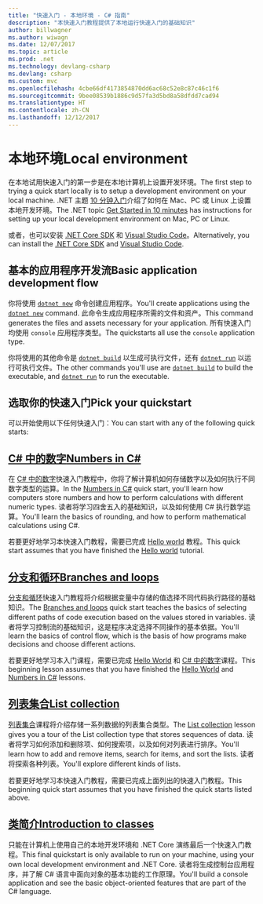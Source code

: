 ```yaml
---
title: "快速入门 - 本地环境 - C# 指南"
description: "本快速入门教程提供了本地运行快速入门的基础知识"
author: billwagner
ms.author: wiwagn
ms.date: 12/07/2017
ms.topic: article
ms.prod: .net
ms.technology: devlang-csharp
ms.devlang: csharp
ms.custom: mvc
ms.openlocfilehash: 4cbe66df4173854870dd6ac68c52e8c87c46c1f6
ms.sourcegitcommit: 9bee08539b1886c9d57fa3d5bd8a58dfdd7cad94
ms.translationtype: HT
ms.contentlocale: zh-CN
ms.lasthandoff: 12/12/2017
---
```

# <a name="local-environment"></a><span data-ttu-id="88457-103">本地环境</span><span class="sxs-lookup"><span data-stu-id="88457-103">Local environment</span></span>

<span data-ttu-id="88457-104">在本地试用快速入门的第一步是在本地计算机上设置开发环境。</span><span class="sxs-lookup"><span data-stu-id="88457-104">The first step to trying a quick start locally is to setup a development environment on your local machine.</span></span>
<span data-ttu-id="88457-105">.NET 主题 [10 分钟入门](https://www.microsoft.com/net/core)介绍了如何在 Mac、PC 或 Linux 上设置本地开发环境。</span><span class="sxs-lookup"><span data-stu-id="88457-105">The .NET topic [Get Started in 10 minutes](https://www.microsoft.com/net/core) has instructions for setting up your local development environment on Mac, PC or Linux.</span></span>

<span data-ttu-id="88457-106">或者，也可以安装 [.NET Core SDK](http://dot.net/core) 和 [Visual Studio Code](https://code.visualstudio.com/)。</span><span class="sxs-lookup"><span data-stu-id="88457-106">Alternatively, you can install the [.NET Core SDK](http://dot.net/core) and [Visual Studio Code](https://code.visualstudio.com/).</span></span>

## <a name="basic-application-development-flow"></a><span data-ttu-id="88457-107">基本的应用程序开发流</span><span class="sxs-lookup"><span data-stu-id="88457-107">Basic application development flow</span></span>

<span data-ttu-id="88457-108">你将使用 [`dotnet new`](../../core/tools/dotnet-new.md) 命令创建应用程序。</span><span class="sxs-lookup"><span data-stu-id="88457-108">You'll create applications using the [`dotnet new`](../../core/tools/dotnet-new.md) command.</span></span> <span data-ttu-id="88457-109">此命令生成应用程序所需的文件和资产。</span><span class="sxs-lookup"><span data-stu-id="88457-109">This command generates the files and assets necessary for your application.</span></span> <span data-ttu-id="88457-110">所有快速入门均使用 `console` 应用程序类型。</span><span class="sxs-lookup"><span data-stu-id="88457-110">The quickstarts all use the `console` application type.</span></span>

<span data-ttu-id="88457-111">你将使用的其他命令是 [`dotnet build`](../../core/tools/dotnet-build.md) 以生成可执行文件，还有 [`dotnet run`](../../core/tools/dotnet-run.md) 以运行可执行文件。</span><span class="sxs-lookup"><span data-stu-id="88457-111">The other commands you'll use are [`dotnet build`](../../core/tools/dotnet-build.md) to build the executable, and [`dotnet run`](../../core/tools/dotnet-run.md) to run the executable.</span></span>

## <a name="pick-your-quickstart"></a><span data-ttu-id="88457-112">选取你的快速入门</span><span class="sxs-lookup"><span data-stu-id="88457-112">Pick your quickstart</span></span>

<span data-ttu-id="88457-113">可以开始使用以下任何快速入门：</span><span class="sxs-lookup"><span data-stu-id="88457-113">You can start with any of the following quick starts:</span></span>

## <a name="numbers-in-cnumbers-in-csharp-localmd"></a>[<span data-ttu-id="88457-114">C# 中的数字</span><span class="sxs-lookup"><span data-stu-id="88457-114">Numbers in C#</span></span>](numbers-in-csharp-local.md)

<span data-ttu-id="88457-115">在 [C# 中的数字](numbers-in-csharp-local.md)快速入门教程中，你将了解计算机如何存储数字以及如何执行不同数字类型的运算。</span><span class="sxs-lookup"><span data-stu-id="88457-115">In the [Numbers in C#](numbers-in-csharp-local.md) quick start, you'll learn how computers store numbers and how to perform calculations with different numeric types.</span></span> <span data-ttu-id="88457-116">读者将学习四舍五入的基础知识，以及如何使用 C# 执行数学运算。</span><span class="sxs-lookup"><span data-stu-id="88457-116">You'll learn the basics of rounding, and how to perform mathematical calculations using C#.</span></span> 

<span data-ttu-id="88457-117">若要更好地学习本快速入门教程，需要已完成 [Hello world](hello-world.yml) 教程。</span><span class="sxs-lookup"><span data-stu-id="88457-117">This quick start assumes that you have finished the [Hello world](hello-world.yml) tutorial.</span></span>

## <a name="branches-and-loopsbranches-and-loops-localmd"></a>[<span data-ttu-id="88457-118">分支和循环</span><span class="sxs-lookup"><span data-stu-id="88457-118">Branches and loops</span></span>](branches-and-loops-local.md)

<span data-ttu-id="88457-119">[分支和循环](branches-and-loops-local.md)快速入门教程将介绍根据变量中存储的值选择不同代码执行路径的基础知识。</span><span class="sxs-lookup"><span data-stu-id="88457-119">The [Branches and loops](branches-and-loops-local.md) quick start teaches the basics of selecting different paths of code execution based on the values stored in variables.</span></span> <span data-ttu-id="88457-120">读者将学习控制流的基础知识，这是程序决定选择不同操作的基本依据。</span><span class="sxs-lookup"><span data-stu-id="88457-120">You'll learn the basics of control flow, which is the basis of how programs make decisions and choose different actions.</span></span> 

<span data-ttu-id="88457-121">若要更好地学习本入门课程，需要已完成 [Hello World](hello-world.yml) 和 [C# 中的数字](numbers-in-csharp-local.md)课程。</span><span class="sxs-lookup"><span data-stu-id="88457-121">This beginning lesson assumes that you have finished the [Hello World](hello-world.yml) and [Numbers in C#](numbers-in-csharp-local.md) lessons.</span></span>

## <a name="list-collectionarrays-and-collectionsmd"></a>[<span data-ttu-id="88457-122">列表集合</span><span class="sxs-lookup"><span data-stu-id="88457-122">List collection</span></span>](arrays-and-collections.md)

<span data-ttu-id="88457-123">[列表集合](arrays-and-collections.md)课程将介绍存储一系列数据的列表集合类型。</span><span class="sxs-lookup"><span data-stu-id="88457-123">The [List collection](arrays-and-collections.md) lesson gives you a tour of the List collection type that stores sequences of data.</span></span> <span data-ttu-id="88457-124">读者将学习如何添加和删除项、如何搜索项，以及如何对列表进行排序。</span><span class="sxs-lookup"><span data-stu-id="88457-124">You'll learn how to add and remove items, search for items, and sort the lists.</span></span> <span data-ttu-id="88457-125">读者将探索各种列表。</span><span class="sxs-lookup"><span data-stu-id="88457-125">You'll explore different kinds of lists.</span></span> 

<span data-ttu-id="88457-126">若要更好地学习本快速入门教程，需要已完成上面列出的快速入门教程。</span><span class="sxs-lookup"><span data-stu-id="88457-126">This beginning quick start assumes that you have finished the quick starts listed above.</span></span>

## <a name="introduction-to-classesintroduction-to-classesmd"></a>[<span data-ttu-id="88457-127">类简介</span><span class="sxs-lookup"><span data-stu-id="88457-127">Introduction to classes</span></span>](introduction-to-classes.md)

<span data-ttu-id="88457-128">只能在计算机上使用自己的本地开发环境和 .NET Core 演练最后一个快速入门教程。</span><span class="sxs-lookup"><span data-stu-id="88457-128">This final quickstart is only available to run on your machine, using your own local development environment and .NET Core.</span></span>
<span data-ttu-id="88457-129">读者将生成控制台应用程序，并了解 C# 语言中面向对象的基本功能的工作原理。</span><span class="sxs-lookup"><span data-stu-id="88457-129">You'll build a console application and see the basic object-oriented features that are part of the C# language.</span></span>
